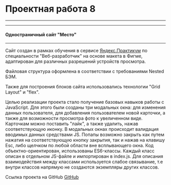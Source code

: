 # Проектная работа 8
------------------
-------------------
#### Одностраничный сайт "Место"
---------------
Сайт создан в рамках обучения в сервисе [Яндекс.Практикум](https://praktikum.yandex.ru) по специальности "Веб-разработчик" на основе макета в Фигме, адаптирован для различных разрешений устройств просмотра. 

Файловая структура оформлена в соответствии с требованиями Nested БЭМ.

Также для построения блоков сайта использовались технологии "Grid Layout" и "flex".

Целью реализации проекта стало получение базовых навыков работы с JavaScript. Для этого были созданы три модальных окна: для изменения данных пользователя, для добавления пользователем новой карточки, а также для возможности просмотра фото к увеличенном виде. Карточкам можно поставить "лайк", а также удалить, нажав соответствующую иконку. В модальных окнах происходит валидация вводимых данных средствами JS. Попапы возможно закрыть как путем нажатия на соответствующую кнопку закрытия, так и нажав на клавишу Esc, либо щелчком по любой области вне всплывающего окна.
Код объектно-ориентирован, использованы ES6-классы. Каждый класс описан в отдельном JS-файле и импортирован в index.js. Для описания взаимодействия между классами используется слабое связывание, т.е внутри классов напрямую не создаются экземпляры других классов.

Ссылка проекта на GitHub [GitHub](https://tatyana-gracheva.github.io/mesto/src/index.html)
